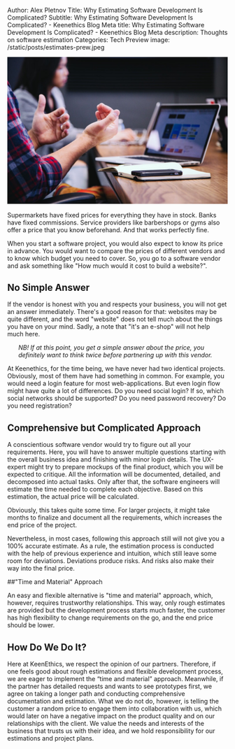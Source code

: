 Author: Alex Pletnov
Title: Why Estimating Software Development Is Complicated?
Subtitle: Why Estimating Software Development Is Complicated? - Keenethics Blog
Meta title: Why Estimating Software Development Is Complicated? - Keenethics Blog
Meta description: Thoughts on software estimation
Categories: Tech
Preview image: /static/posts/estimates-prew.jpeg

![Estimates](/static/posts/estimates.jpeg)

Supermarkets have fixed prices for everything they have in stock. Banks have fixed commissions. Service providers like barbershops or gyms also offer a price that you know beforehand. And that works perfectly fine.

When you start a software project, you would also expect to know its price in advance. You would want to compare the prices of different vendors and to know which budget you need to cover. So, you go to a software vendor and ask something like "How much would it cost to build a website?".

## No Simple Answer

If the vendor is honest with you and respects your business, you will not get an answer immediately. There's a good reason for that: websites may be quite different, and the word "website" does not tell much about the things you have on your mind. Sadly, a note that "it's an e-shop" will not help much here.

<div style="font-style: italic; padding-left: 5%">
  <p>
    NB! If at this point, you get a simple answer about the price, you definitely want to think twice before partnering up with this vendor.
  </p>
</div>

At Keenethics, for the time being, we have never had two identical projects. Obviously, most of them have had something in common. For example, you would need a login feature for most web-applications. But even login flow might have quite a lot of differences. Do you need social login? If so, which social networks should be supported? Do you need password recovery? Do you need registration?

## Comprehensive but Complicated Approach

A conscientious software vendor would try to figure out all your requirements. Here, you will have to answer multiple questions starting with the overall business idea and finishing with minor login details. The UX-expert might try to prepare mockups of the final product, which you will be expected to critique. All the information will be documented, detailed, and decomposed into actual tasks. Only after that, the software engineers will estimate the time needed to complete each objective. Based on this estimation, the actual price will be calculated.

Obviously, this takes quite some time. For larger projects, it might take months to finalize and document all the requirements, which increases the end price of the project.

Nevertheless, in most cases, following this approach still will not give you a 100% accurate estimate. As a rule, the estimation process is conducted with the help of previous experience and intuition, which still leave some room for deviations. Deviations produce risks. And risks also make their way into the final price.

##"Time and Material" Approach

An easy and flexible alternative is "time and material" approach, which, however, requires trustworthy relationships. This way, only rough estimates are provided but the development process starts much faster, the customer has high flexibility to change requirements on the go, and the end price should be lower.

## How Do We Do It?

Here at KeenEthics, we respect the opinion of our partners. Therefore, if one feels good about rough estimations and flexible development process, we are eager to implement the “time and material” approach. Meanwhile, if the partner has detailed requests and wants to see prototypes first, we agree on taking a longer path and conducting comprehensive documentation and estimation. What we do not do, however, is telling the customer a random price to engage them into collaboration with us, which would later on have a negative impact on the product quality and on our relationships with the client. We value the needs and interests of the business that trusts us with their idea, and we hold responsibility for our estimations and project plans.
